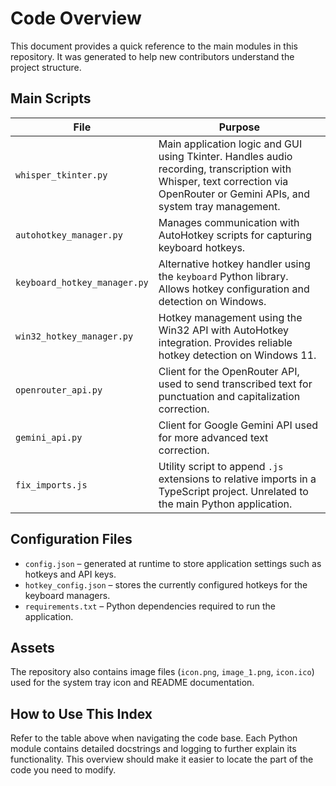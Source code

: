 # Code Overview

This document provides a quick reference to the main modules in this repository. It was generated to help new contributors understand the project structure.

## Main Scripts

| File | Purpose |
| ---- | ------- |
| `whisper_tkinter.py` | Main application logic and GUI using Tkinter. Handles audio recording, transcription with Whisper, text correction via OpenRouter or Gemini APIs, and system tray management. |
| `autohotkey_manager.py` | Manages communication with AutoHotkey scripts for capturing keyboard hotkeys. |
| `keyboard_hotkey_manager.py` | Alternative hotkey handler using the `keyboard` Python library. Allows hotkey configuration and detection on Windows. |
| `win32_hotkey_manager.py` | Hotkey management using the Win32 API with AutoHotkey integration. Provides reliable hotkey detection on Windows 11. |
| `openrouter_api.py` | Client for the OpenRouter API, used to send transcribed text for punctuation and capitalization correction. |
| `gemini_api.py` | Client for Google Gemini API used for more advanced text correction. |
| `fix_imports.js` | Utility script to append `.js` extensions to relative imports in a TypeScript project. Unrelated to the main Python application. |

## Configuration Files

- `config.json` – generated at runtime to store application settings such as hotkeys and API keys.
- `hotkey_config.json` – stores the currently configured hotkeys for the keyboard managers.
- `requirements.txt` – Python dependencies required to run the application.

## Assets

The repository also contains image files (`icon.png`, `image_1.png`, `icon.ico`) used for the system tray icon and README documentation.

## How to Use This Index

Refer to the table above when navigating the code base. Each Python module contains detailed docstrings and logging to further explain its functionality. This overview should make it easier to locate the part of the code you need to modify.

